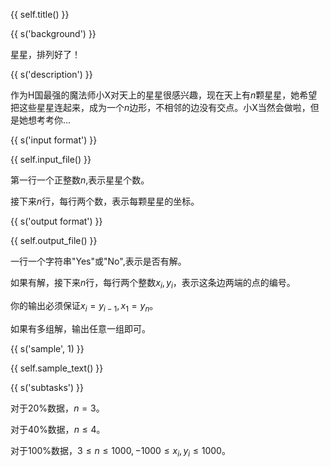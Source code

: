 {{ self.title() }}

{{ s('background') }}

星星，排列好了！

{{ s('description') }}

作为H国最强的魔法师小X对天上的星星很感兴趣，现在天上有$n$颗星星，她希望把这些星星连起来，成为一个$n$边形，不相邻的边没有交点。小X当然会做啦，但是她想考考你...

{{ s('input format') }}

{{ self.input_file() }}

第一行一个正整数$n$,表示星星个数。

接下来$n$行，每行两个数，表示每颗星星的坐标。

{{ s('output format') }}

{{ self.output_file() }}

一行一个字符串"Yes"或"No",表示是否有解。

如果有解，接下来$n$行，每行两个整数$x_i,y_i$，表示这条边两端的点的编号。

你的输出必须保证$x_i=y_{i-1},x_1=y_n$。

如果有多组解，输出任意一组即可。

{{ s('sample', 1) }}

{{ self.sample_text() }}

{{ s('subtasks') }}

对于20%数据，$n=3$。

对于40%数据，$n\le 4$。

对于100%数据，$3\le n\le 1000,-1000\le x_i,y_i\le 1000$。